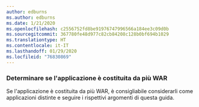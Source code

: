 ```yaml
---
author: edburns
ms.author: edburns
ms.date: 1/21/2020
ms.openlocfilehash: c2556752fd8be91976747996566a184ee3c09d0b
ms.sourcegitcommit: 367780fe48d977c82cb84208c128b0bf694b1029
ms.translationtype: HT
ms.contentlocale: it-IT
ms.lasthandoff: 01/29/2020
ms.locfileid: "76830869"
---
```

### <a name="determine-whether-your-application-is-composed-of-multiple-wars"></a>Determinare se l'applicazione è costituita da più WAR

Se l'applicazione è costituita da più WAR, è consigliabile considerarli come applicazioni distinte e seguire i rispettivi argomenti di questa guida.
